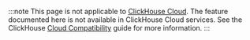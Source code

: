 

<CloudNotSupportedBadge/>

:::note
This page is not applicable to [ClickHouse Cloud](https://clickhouse.com/cloud). The feature documented here is not available in ClickHouse Cloud services.
See the ClickHouse [Cloud Compatibility](/whats-new/cloud-compatibility) guide for more information.
:::
